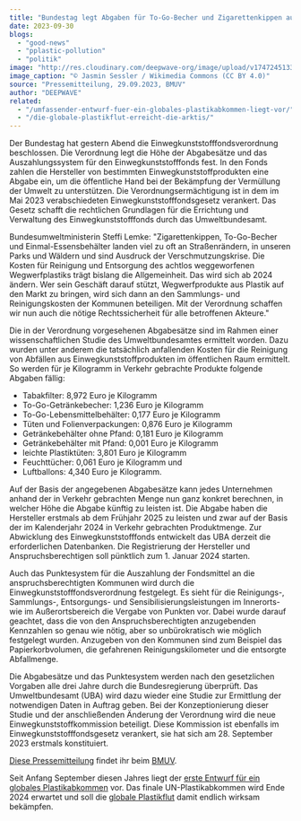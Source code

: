 ```yaml
---
title: "Bundestag legt Abgaben für To-Go-Becher und Zigarettenkippen aus Einwegplastik fest"
date: 2023-09-30
blogs: 
  - "good-news"
  - "pplastic-pollution"
  - "politik"
image: "http://res.cloudinary.com/deepwave-org/image/upload/v1747245133/deepwave.org/DirtyCoffeeToGo-scaled.jpg"
image_caption: "© Jasmin Sessler / Wikimedia Commons (CC BY 4.0)"
source: "Pressemitteilung, 29.09.2023, BMUV"
author: "DEEPWAVE"
related: 
  - "/umfassender-entwurf-fuer-ein-globales-plastikabkommen-liegt-vor/"
  - "/die-globale-plastikflut-erreicht-die-arktis/"
---
```


Der Bundestag hat gestern Abend die Einwegkunststofffondsverordnung beschlossen. Die Verordnung legt die Höhe der Abgabesätze und das Auszahlungssystem für den Einwegkunststofffonds fest. In den Fonds zahlen die Hersteller von bestimmten Einwegkunststoffprodukten eine Abgabe ein, um die öffentliche Hand bei der Bekämpfung der Vermüllung der Umwelt zu unterstützen. Die Verordnungsermächtigung ist in dem im Mai 2023 verabschiedeten Einwegkunststofffondsgesetz verankert. Das Gesetz schafft die rechtlichen Grundlagen für die Errichtung und Verwaltung des Einwegkunststofffonds durch das Umweltbundesamt.

Bundesumweltministerin Steffi Lemke: "Zigarettenkippen, To-Go-Becher und Einmal-Essensbehälter landen viel zu oft an Straßenrändern, in unseren Parks und Wäldern und sind Ausdruck der Verschmutzungskrise. Die Kosten für Reinigung und Entsorgung des achtlos weggeworfenen Wegwerfplastiks trägt bislang die Allgemeinheit. Das wird sich ab 2024 ändern. Wer sein Geschäft darauf stützt, Wegwerfprodukte aus Plastik auf den Markt zu bringen, wird sich dann an den Sammlungs- und Reinigungskosten der Kommunen beteiligen. Mit der Verordnung schaffen wir nun auch die nötige Rechtssicherheit für alle betroffenen Akteure."

Die in der Verordnung vorgesehenen Abgabesätze sind im Rahmen einer wissenschaftlichen Studie des Umweltbundesamtes ermittelt worden. Dazu wurden unter anderem die tatsächlich anfallenden Kosten für die Reinigung von Abfällen aus Einwegkunststoffprodukten im öffentlichen Raum ermittelt. So werden für je Kilogramm in Verkehr gebrachte Produkte folgende Abgaben fällig:

- Tabakfilter: 8,972 Euro je Kilogramm
- To-Go-Getränkebecher: 1,236 Euro je Kilogramm
- To-Go-Lebensmittelbehälter: 0,177 Euro je Kilogramm
- Tüten und Folienverpackungen: 0,876 Euro je Kilogramm
- Getränkebehälter ohne Pfand: 0,181 Euro je Kilogramm
- Getränkebehälter mit Pfand: 0,001 Euro je Kilogramm
- leichte Plastiktüten: 3,801 Euro je Kilogramm
- Feuchttücher: 0,061 Euro je Kilogramm und
- Luftballons: 4,340 Euro je Kilogramm.

Auf der Basis der angegebenen Abgabesätze kann jedes Unternehmen anhand der in Verkehr gebrachten Menge nun ganz konkret berechnen, in welcher Höhe die Abgabe künftig zu leisten ist. Die Abgabe haben die Hersteller erstmals ab dem Frühjahr 2025 zu leisten und zwar auf der Basis der im Kalenderjahr 2024 in Verkehr gebrachten Produktmenge. Zur Abwicklung des Einwegkunststofffonds entwickelt das UBA derzeit die erforderlichen Datenbanken. Die Registrierung der Hersteller und Anspruchsberechtigen soll pünktlich zum 1. Januar 2024 starten.

Auch das Punktesystem für die Auszahlung der Fondsmittel an die anspruchsberechtigten Kommunen wird durch die Einwegkunststofffondsverordnung festgelegt. Es sieht für die Reinigungs-, Sammlungs-, Entsorgungs- und Sensibilisierungsleistungen im Innerorts- wie im Außerortsbereich die Vergabe von Punkten vor. Dabei wurde darauf geachtet, dass die von den Anspruchsberechtigten anzugebenden Kennzahlen so genau wie nötig, aber so unbürokratisch wie möglich festgelegt wurden. Anzugeben von den Kommunen sind zum Beispiel das Papierkorbvolumen, die gefahrenen Reinigungskilometer und die entsorgte Abfallmenge.

Die Abgabesätze und das Punktesystem werden nach den gesetzlichen Vorgaben alle drei Jahre durch die Bundesregierung überprüft. Das Umweltbundesamt (UBA) wird dazu wieder eine Studie zur Ermittlung der notwendigen Daten in Auftrag geben. Bei der Konzeptionierung dieser Studie und der anschließenden Änderung der Verordnung wird die neue Einwegkunststoffkommission beteiligt. Diese Kommission ist ebenfalls im Einwegkunststofffondsgesetz verankert, sie hat sich am 28. September 2023 erstmals konstituiert.

[Diese Pressemitteilung](https://www.bmuv.de/pressemitteilung/bundestag-legt-abgaben-fuer-to-go-becher-und-zigarettenkippen-aus-einwegplastik-fest) findet ihr beim [BMUV](https://www.bmuv.de/).

Seit Anfang September diesen Jahres liegt der [erste Entwurf für ein globales Plastikabkommen](https://www.deepwave.org/umfassender-entwurf-fuer-ein-globales-plastikabkommen-liegt-vor/) vor. Das finale UN-Plastikabkommen wird Ende 2024 erwartet und soll die [globale Plastikflut](https://www.deepwave.org/die-globale-plastikflut-erreicht-die-arktis/) damit endlich wirksam bekämpfen.
